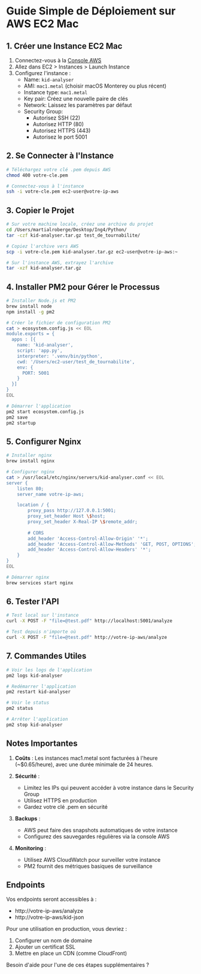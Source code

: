 # Guide Simple de Déploiement sur AWS EC2 Mac

## 1. Créer une Instance EC2 Mac

1. Connectez-vous à la [Console AWS](https://console.aws.amazon.com)
2. Allez dans EC2 > Instances > Launch Instance
3. Configurez l'instance :
   - Name: `kid-analyser`
   - AMI: `mac1.metal` (choisir macOS Monterey ou plus récent)
   - Instance type: `mac1.metal`
   - Key pair: Créez une nouvelle paire de clés
   - Network: Laissez les paramètres par défaut
   - Security Group: 
     - Autorisez SSH (22)
     - Autorisez HTTP (80)
     - Autorisez HTTPS (443)
     - Autorisez le port 5001

## 2. Se Connecter à l'Instance

```bash
# Téléchargez votre clé .pem depuis AWS
chmod 400 votre-cle.pem

# Connectez-vous à l'instance
ssh -i votre-cle.pem ec2-user@votre-ip-aws
```

## 3. Copier le Projet

```bash
# Sur votre machine locale, créez une archive du projet
cd /Users/martialroberge/Desktop/Ing4/Python/
tar -czf kid-analyser.tar.gz test_de_tournabilite/

# Copiez l'archive vers AWS
scp -i votre-cle.pem kid-analyser.tar.gz ec2-user@votre-ip-aws:~

# Sur l'instance AWS, extrayez l'archive
tar -xzf kid-analyser.tar.gz
```

## 4. Installer PM2 pour Gérer le Processus

```bash
# Installer Node.js et PM2
brew install node
npm install -g pm2

# Créer le fichier de configuration PM2
cat > ecosystem.config.js << EOL
module.exports = {
  apps : [{
    name: 'kid-analyser',
    script: 'app.py',
    interpreter: '.venv/bin/python',
    cwd: '/Users/ec2-user/test_de_tournabilite',
    env: {
      PORT: 5001
    }
  }]
}
EOL

# Démarrer l'application
pm2 start ecosystem.config.js
pm2 save
pm2 startup
```

## 5. Configurer Nginx

```bash
# Installer nginx
brew install nginx

# Configurer nginx
cat > /usr/local/etc/nginx/servers/kid-analyser.conf << EOL
server {
    listen 80;
    server_name votre-ip-aws;

    location / {
        proxy_pass http://127.0.0.1:5001;
        proxy_set_header Host \$host;
        proxy_set_header X-Real-IP \$remote_addr;
        
        # CORS
        add_header 'Access-Control-Allow-Origin' '*';
        add_header 'Access-Control-Allow-Methods' 'GET, POST, OPTIONS';
        add_header 'Access-Control-Allow-Headers' '*';
    }
}
EOL

# Démarrer nginx
brew services start nginx
```

## 6. Tester l'API

```bash
# Test local sur l'instance
curl -X POST -F "file=@test.pdf" http://localhost:5001/analyze

# Test depuis n'importe où
curl -X POST -F "file=@test.pdf" http://votre-ip-aws/analyze
```

## 7. Commandes Utiles

```bash
# Voir les logs de l'application
pm2 logs kid-analyser

# Redémarrer l'application
pm2 restart kid-analyser

# Voir le status
pm2 status

# Arrêter l'application
pm2 stop kid-analyser
```

## Notes Importantes

1. **Coûts** : Les instances mac1.metal sont facturées à l'heure (~$0.65/heure), avec une durée minimale de 24 heures.

2. **Sécurité** :
   - Limitez les IPs qui peuvent accéder à votre instance dans le Security Group
   - Utilisez HTTPS en production
   - Gardez votre clé .pem en sécurité

3. **Backups** :
   - AWS peut faire des snapshots automatiques de votre instance
   - Configurez des sauvegardes régulières via la console AWS

4. **Monitoring** :
   - Utilisez AWS CloudWatch pour surveiller votre instance
   - PM2 fournit des métriques basiques de surveillance

## Endpoints

Vos endpoints seront accessibles à :
- http://votre-ip-aws/analyze
- http://votre-ip-aws/kid-json

Pour une utilisation en production, vous devriez :
1. Configurer un nom de domaine
2. Ajouter un certificat SSL
3. Mettre en place un CDN (comme CloudFront)

Besoin d'aide pour l'une de ces étapes supplémentaires ?
